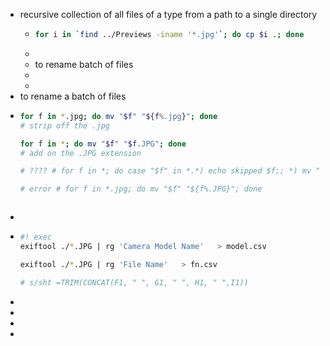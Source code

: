 - recursive collection of all files of a type from a path to a single directory
	- ``` zsh
	  for i in `find ../Previews -iname '*.jpg'`; do cp $i .; done
	  
	  ```
	-
	- to rename batch of files
	-
	-
- to rename a batch of files
- ```zsh
  for f in *.jpg; do mv "$f" "${f%.jpg}"; done
  # strip off the .jpg
  
  for f in *; do mv "$f" "$f.JPG"; done
  # add on the .JPG extension
  
  # ???? # for f in *; do case "$f" in *.*) echo skipped $f;; *) mv "$f" "$f".JPG; esac; done
  
  # error # for f in *.jpg; do mv "$f" "${f%.JPG}"; done
  
  
  
  ```
-
- ```zsh
  #! exec
  exiftool ./*.JPG | rg 'Camera Model Name'   > model.csv
  
  exiftool ./*.JPG | rg 'File Name'   > fn.csv
  
  # s/sht =TRIM(CONCAT(F1, " ", G1, " ", H1, " ",I1))
  ```
-
-
-
-